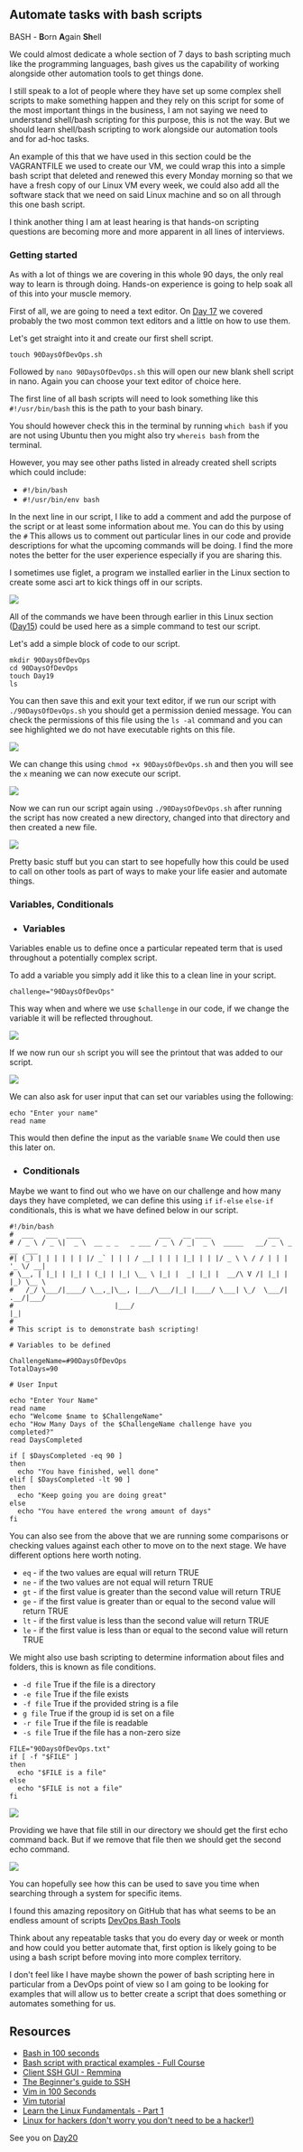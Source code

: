 ## Automate tasks with bash scripts

BASH - **B**orn **A**gain **Sh**ell

We could almost dedicate a whole section of 7 days to bash scripting much like the programming languages, bash gives us the capability of working alongside other automation tools to get things done. 

I still speak to a lot of people where they have set up some complex shell scripts to make something happen and they rely on this script for some of the most important things in the business, I am not saying we need to understand shell/bash scripting for this purpose, this is not the way. But we should learn shell/bash scripting to work alongside our automation tools and for ad-hoc tasks. 

An example of this that we have used in this section could be the VAGRANTFILE we used to create our VM, we could wrap this into a simple bash script that deleted and renewed this every Monday morning so that we have a fresh copy of our Linux VM every week, we could also add all the software stack that we need on said Linux machine and so on all through this one bash script. 

I think another thing I am at least hearing is that hands-on scripting questions are becoming more and more apparent in all lines of interviews. 

### Getting started 

As with a lot of things we are covering in this whole 90 days, the only real way to learn is through doing. Hands-on experience is going to help soak all of this into your muscle memory. 

First of all, we are going to need a text editor. On [Day 17](Day17.md) we covered probably the two most common text editors and a little on how to use them. 

Let's get straight into it and create our first shell script. 

`touch 90DaysOfDevOps.sh`

Followed by `nano 90DaysOfDevOps.sh` this will open our new blank shell script in nano. Again you can choose your text editor of choice here. 

The first line of all bash scripts will need to look something like this `#!/usr/bin/bash` this is the path to your bash binary. 

You should however check this in the terminal by running `which bash` if you are not using Ubuntu then you might also try `whereis bash` from the terminal. 

However, you may see other paths listed in already created shell scripts which could include: 

- `#!/bin/bash`
- `#!/usr/bin/env bash`

In the next line in our script, I like to add a comment and add the purpose of the script or at least some information about me. You can do this by using the `#` This allows us to comment out particular lines in our code and provide descriptions for what the upcoming commands will be doing. I find the more notes the better for the user experience especially if you are sharing this. 

I sometimes use figlet, a program we installed earlier in the Linux section to create some asci art to kick things off in our scripts. 

![](Images/Day19_Linux1.png)

All of the commands we have been through earlier in this Linux section ([Day15](Day15.md)) could be used here as a simple command to test our script. 

Let's add a simple block of code to our script. 

``` 
mkdir 90DaysOfDevOps
cd 90DaysOfDevOps
touch Day19
ls 
```
You can then save this and exit your text editor, if we run our script with `./90DaysOfDevOps.sh` you should get a permission denied message. You can check the permissions of this file using the `ls -al` command and you can see highlighted we do not have executable rights on this file. 

![](Images/Day19_Linux2.png)

We can change this using `chmod +x 90DaysOfDevOps.sh` and then you will see the `x` meaning we can now execute our script. 

![](Images/Day19_Linux3.png)

Now we can run our script again using `./90DaysOfDevOps.sh` after running the script has now created a new directory, changed into that directory and then created a new file. 

![](Images/Day19_Linux4.png)

Pretty basic stuff but you can start to see hopefully how this could be used to call on other tools as part of ways to make your life easier and automate things. 

### Variables, Conditionals

- ### Variables 

Variables enable us to define once a particular repeated term that is used throughout a potentially complex script. 

To add a variable you simply add it like this to a clean line in your script. 

`challenge="90DaysOfDevOps"`

This way when and where we use `$challenge` in our code, if we change the variable it will be reflected throughout.

![](Images/Day19_Linux5.png)

If we now run our `sh` script you will see the printout that was added to our script. 

![](Images/Day19_Linux5.png)

We can also ask for user input that can set our variables using the following: 

``` 
echo "Enter your name"
read name
```

This would then define the input as the variable `$name` We could then use this later on. 

- ### Conditionals 

Maybe we want to find out who we have on our challenge and how many days they have completed, we can define this using `if` `if-else` `else-if` conditionals, this is what we have defined below in our script. 

```
#!/bin/bash
#  ___   ___  ____                   ___   __ ____              ___
# / _ \ / _ \|  _ \  __ _ _   _ ___ / _ \ / _|  _ \  _____   __/ _ \ _ __  ___
#| (_) | | | | | | |/ _` | | | / __| | | | |_| | | |/ _ \ \ / / | | | '_ \/ __|
# \__, | |_| | |_| | (_| | |_| \__ \ |_| |  _| |_| |  __/\ V /| |_| | |_) \__ \
#   /_/ \___/|____/ \__,_|\__, |___/\___/|_| |____/ \___| \_/  \___/| .__/|___/
#                         |___/                                     |_|
#
# This script is to demonstrate bash scripting!

# Variables to be defined

ChallengeName=#90DaysOfDevOps
TotalDays=90

# User Input

echo "Enter Your Name"
read name
echo "Welcome $name to $ChallengeName"
echo "How Many Days of the $ChallengeName challenge have you completed?"
read DaysCompleted

if [ $DaysCompleted -eq 90 ]
then
  echo "You have finished, well done"
elif [ $DaysCompleted -lt 90 ]
then
  echo "Keep going you are doing great"
else
  echo "You have entered the wrong amount of days"
fi
```
You can also see from the above that we are running some comparisons or checking values against each other to move on to the next stage. We have different options here worth noting. 

- `eq` - if the two values are equal will return TRUE
- `ne` - if the two values are not equal will return TRUE
- `gt` - if the first value is greater than the second value will return TRUE
- `ge` - if the first value is greater than or equal to the second value will return TRUE
- `lt` - if the first value is less than the second value will return TRUE
- `le` - if the first value is less than or equal to the second value will return TRUE

We might also use bash scripting to determine information about files and folders, this is known as file conditions. 

- `-d file` True if the file is a directory
- `-e file` True if the file exists
- `-f file` True if the provided string is a file 
- `g file` True if the group id is set on a file
- `-r file` True if the file is readable
- `-s file` True if the file has a non-zero size

```
FILE="90DaysOfDevOps.txt"
if [ -f "$FILE" ]
then 
  echo "$FILE is a file"
else 
  echo "$FILE is not a file"
fi
```

![](Images/Day19_Linux7.png)

Providing we have that file still in our directory we should get the first echo command back. But if we remove that file then we should get the second echo command. 

![](Images/Day19_Linux8.png)

You can hopefully see how this can be used to save you time when searching through a system for specific items. 

I found this amazing repository on GitHub that has what seems to be an endless amount of scripts [DevOps Bash Tools](https://github.com/HariSekhon/DevOps-Bash-tools/blob/master/README.md)

Think about any repeatable tasks that you do every day or week or month and how could you better automate that, first option is likely going to be using a bash script before moving into more complex territory. 

I don't feel like I have maybe shown the power of bash scripting here in particular from a DevOps point of view so I am going to be looking for examples that will allow us to better create a script that does something or automates something for us. 

## Resources 

- [Bash in 100 seconds](https://www.youtube.com/watch?v=I4EWvMFj37g)
- [Bash script with practical examples - Full Course](https://www.youtube.com/watch?v=TPRSJbtfK4M)
- [Client SSH GUI - Remmina](https://remmina.org/)
- [The Beginner's guide to SSH](https://www.youtube.com/watch?v=2QXkrLVsRmk)
- [Vim in 100 Seconds](https://www.youtube.com/watch?v=-txKSRn0qeA)
- [Vim tutorial](https://www.youtube.com/watch?v=IiwGbcd8S7I)
- [Learn the Linux Fundamentals - Part 1](https://www.youtube.com/watch?v=kPylihJRG70)
- [Linux for hackers (don't worry you don't need to be a hacker!)](https://www.youtube.com/watch?v=VbEx7B_PTOE)

See you on [Day20](Day20.md)